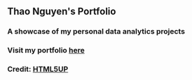 ## Thao Nguyen's Portfolio

### A showcase of my personal data analytics projects

### Visit my portfolio [here](https://thuthaont.github.io/)

### Credit: [HTML5UP](https://html5up.net/)
